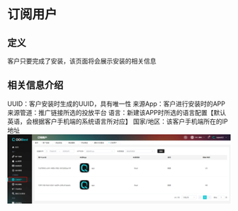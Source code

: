# 订阅用户

## 定义

客户只要完成了安装，该页面将会展示安装的相关信息

## 相关信息介绍

UUID：客户安装时生成的UUID，具有唯一性
来源App：客户进行安装时的APP
来源管道：推广链接所选的投放平台
语言：新建该APP时所选的语言配置【默认英语，会根据客户手机端的系统语言所对应】
国家/地区：该客户手机端所在的IP地址
![image-20240711203727284](dingyueyonghu.assets/image-20240711203727284.png)